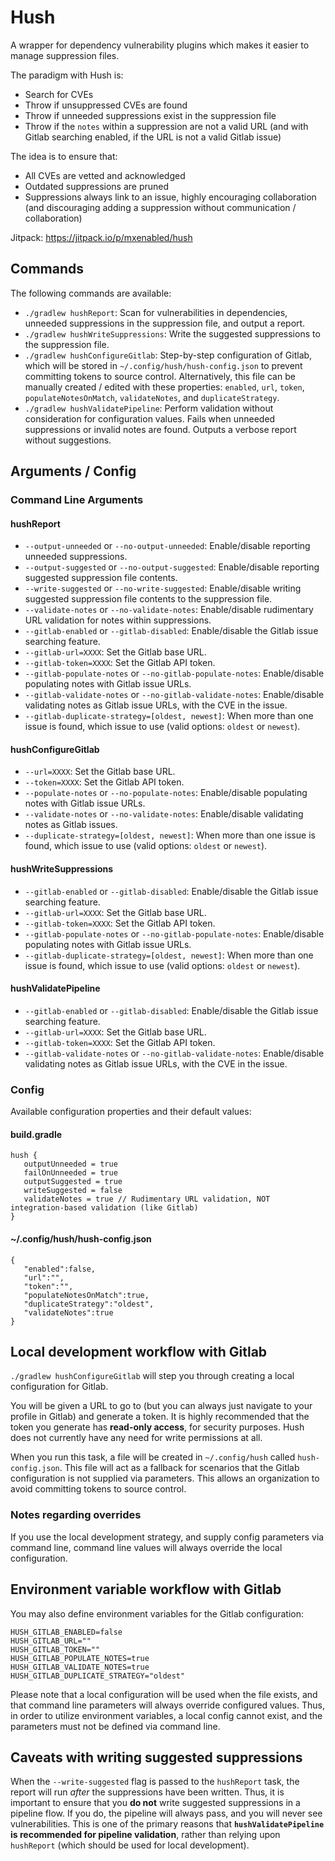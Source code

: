 # Hush

A wrapper for dependency vulnerability plugins which makes it easier to manage suppression files.

The paradigm with Hush is:

- Search for CVEs
- Throw if unsuppressed CVEs are found
- Throw if unneeded suppressions exist in the suppression file
- Throw if the `notes` within a suppression are not a valid URL (and with Gitlab searching enabled, if the URL is not a valid Gitlab issue)

The idea is to ensure that: 

- All CVEs are vetted and acknowledged
- Outdated suppressions are pruned
- Suppressions always link to an issue, highly encouraging collaboration (and discouraging adding a suppression without communication / collaboration)

Jitpack: https://jitpack.io/p/mxenabled/hush

## Commands
The following commands are available:

- `./gradlew hushReport`: Scan for vulnerabilities in dependencies, unneeded suppressions in the suppression file, and 
output a report.
- `./gradlew hushWriteSuppressions`: Write the suggested suppressions to the suppression file.
- `./gradlew hushConfigureGitlab`: Step-by-step configuration of Gitlab, which will be stored in
  `~/.config/hush/hush-config.json` to prevent committing tokens to source control. Alternatively, this file can be 
manually created / edited with these properties: `enabled`, `url`, `token`, `populateNotesOnMatch`, `validateNotes`, and 
`duplicateStrategy`.
- `./gradlew hushValidatePipeline`: Perform validation without consideration for configuration values. Fails when 
unneeded suppressions or invalid notes are found. Outputs a verbose report without suggestions.

## Arguments / Config

### Command Line Arguments

#### hushReport

- `--output-unneeded` or `--no-output-unneeded`: Enable/disable reporting unneeded suppressions.
- `--output-suggested` or `--no-output-suggested`: Enable/disable reporting suggested suppression file contents.
- `--write-suggested` or `--no-write-suggested`: Enable/disable writing suggested suppression file contents to the 
suppression file.
- `--validate-notes` or `--no-validate-notes`: Enable/disable rudimentary URL validation for notes within suppressions.
- `--gitlab-enabled` or `--gitlab-disabled`: Enable/disable the Gitlab issue searching feature.
- `--gitlab-url=XXXX`: Set the Gitlab base URL.
- `--gitlab-token=XXXX`: Set the Gitlab API token.
- `--gitlab-populate-notes` or `--no-gitlab-populate-notes`: Enable/disable populating notes with Gitlab issue URLs.
- `--gitlab-validate-notes` or `--no-gitlab-validate-notes`: Enable/disable validating notes as Gitlab issue URLs, with
the CVE in the issue.
- `--gitlab-duplicate-strategy=[oldest, newest]`: When more than one issue is found, which issue to use (valid options: 
`oldest` or `newest`).

#### hushConfigureGitlab

- `--url=XXXX`: Set the Gitlab base URL.
- `--token=XXXX`: Set the Gitlab API token.
- `--populate-notes` or `--no-populate-notes`: Enable/disable populating notes with Gitlab issue URLs.
- `--validate-notes` or `--no-validate-notes`: Enable/disable validating notes as Gitlab issues.
- `--duplicate-strategy=[oldest, newest]`: When more than one issue is found, which issue to use (valid options: 
`oldest` or `newest`).

#### hushWriteSuppressions

- `--gitlab-enabled` or `--gitlab-disabled`: Enable/disable the Gitlab issue searching feature.
- `--gitlab-url=XXXX`: Set the Gitlab base URL.
- `--gitlab-token=XXXX`: Set the Gitlab API token.
- `--gitlab-populate-notes` or `--no-gitlab-populate-notes`: Enable/disable populating notes with Gitlab issue URLs.
- `--gitlab-duplicate-strategy=[oldest, newest]`: When more than one issue is found, which issue to use (valid options:
  `oldest` or `newest`).
  
#### hushValidatePipeline

- `--gitlab-enabled` or `--gitlab-disabled`: Enable/disable the Gitlab issue searching feature.
- `--gitlab-url=XXXX`: Set the Gitlab base URL.
- `--gitlab-token=XXXX`: Set the Gitlab API token.
- `--gitlab-validate-notes` or `--no-gitlab-validate-notes`: Enable/disable validating notes as Gitlab issue URLs, with
the CVE in the issue.

### Config
Available configuration properties and their default values:

#### build.gradle
```
hush {
   outputUnneeded = true
   failOnUnneeded = true
   outputSuggested = true
   writeSuggested = false
   validateNotes = true // Rudimentary URL validation, NOT integration-based validation (like Gitlab)
}
```

#### ~/.config/hush/hush-config.json
```
{
   "enabled":false,
   "url":"",
   "token":"",
   "populateNotesOnMatch":true,
   "duplicateStrategy":"oldest",
   "validateNotes":true
}
```

## Local development workflow with Gitlab

`./gradlew hushConfigureGitlab` will step you through creating a local configuration for Gitlab.

You will be given a URL to go to (but you can always just navigate to your profile in Gitlab) and generate a token. It 
is highly recommended that the token you generate has **read-only access**, for security purposes. Hush does not 
currently have any need for write permissions at all.

When you run this task, a file will be created in `~/.config/hush` called `hush-config.json`. This file will 
act as a fallback for scenarios that the Gitlab configuration is not supplied via parameters. This allows an 
organization to avoid committing tokens to source control.

### Notes regarding overrides

If you use the local development strategy, and supply config parameters via command line, command line values will 
always override the local configuration.

## Environment variable workflow with Gitlab

You may also define environment variables for the Gitlab configuration:

```
HUSH_GITLAB_ENABLED=false
HUSH_GITLAB_URL=""
HUSH_GITLAB_TOKEN=""
HUSH_GITLAB_POPULATE_NOTES=true
HUSH_GITLAB_VALIDATE_NOTES=true
HUSH_GITLAB_DUPLICATE_STRATEGY="oldest"
```

Please note that a local configuration will be used when the file exists, and that command line parameters will always 
override configured values. Thus, in order to utilize environment variables, a local config cannot exist, and the 
parameters must not be defined via command line.

## Caveats with writing suggested suppressions

When the `--write-suggested` flag is passed to the `hushReport` task, the report will run _after_ the suppressions have 
been written. Thus, it is important to ensure that you **do not** write suggested suppressions in a pipeline flow. If 
you do, the pipeline will always pass, and you will never see vulnerabilities. This is one of the primary reasons that **`hushValidatePipeline` is recommended for pipeline validation**, rather than relying upon `hushReport` (which should be used for local development).
